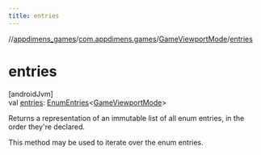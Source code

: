 ```yaml
---
title: entries
---
```

//[appdimens_games](../../../index.html)/[com.appdimens.games](../index.html)/[GameViewportMode](index.html)/[entries](entries.html)



# entries



[androidJvm]\
val [entries](entries.html): [EnumEntries](https://kotlinlang.org/api/core/kotlin-stdlib/kotlin.enums/-enum-entries/index.html)&lt;[GameViewportMode](index.html)&gt;



Returns a representation of an immutable list of all enum entries, in the order they're declared.



This method may be used to iterate over the enum entries.



